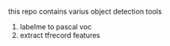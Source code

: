 this repo contains varius object detection tools

1. labelme to pascal voc
2. extract tfrecord features
